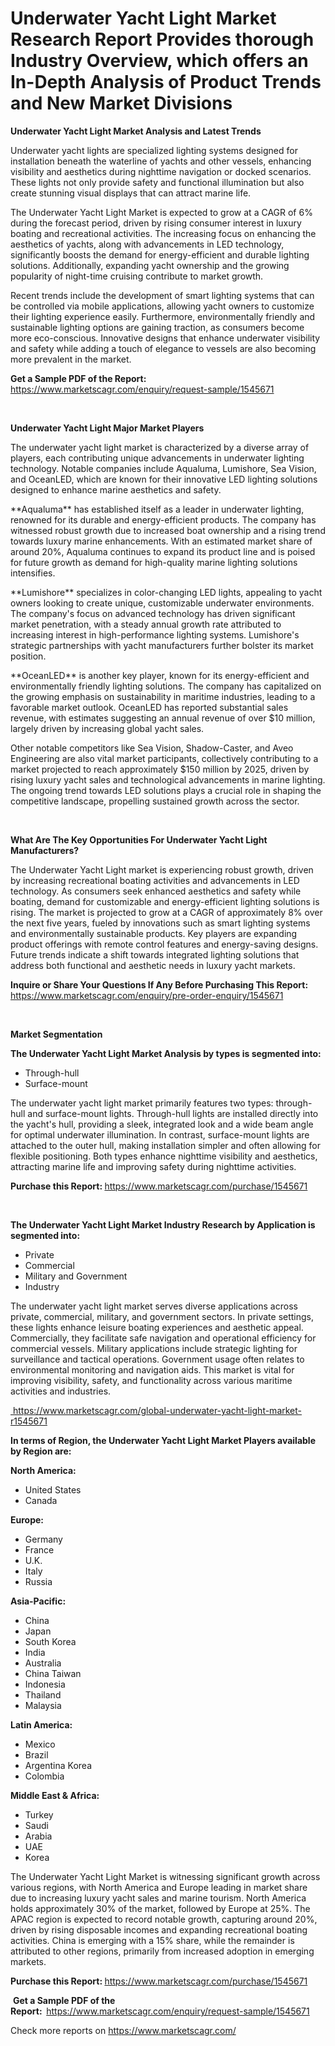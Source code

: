 <p><h1>Underwater Yacht Light Market Research Report Provides thorough Industry Overview, which offers an In-Depth Analysis of Product Trends and New Market Divisions</h1></p><p><strong>Underwater Yacht Light Market Analysis and Latest Trends</strong></p>
<p><p>Underwater yacht lights are specialized lighting systems designed for installation beneath the waterline of yachts and other vessels, enhancing visibility and aesthetics during nighttime navigation or docked scenarios. These lights not only provide safety and functional illumination but also create stunning visual displays that can attract marine life.</p><p>The Underwater Yacht Light Market is expected to grow at a CAGR of 6% during the forecast period, driven by rising consumer interest in luxury boating and recreational activities. The increasing focus on enhancing the aesthetics of yachts, along with advancements in LED technology, significantly boosts the demand for energy-efficient and durable lighting solutions. Additionally, expanding yacht ownership and the growing popularity of night-time cruising contribute to market growth.</p><p>Recent trends include the development of smart lighting systems that can be controlled via mobile applications, allowing yacht owners to customize their lighting experience easily. Furthermore, environmentally friendly and sustainable lighting options are gaining traction, as consumers become more eco-conscious. Innovative designs that enhance underwater visibility and safety while adding a touch of elegance to vessels are also becoming more prevalent in the market.</p></p>
<p><strong>Get a Sample PDF of the Report:&nbsp;</strong> <a href="https://www.marketscagr.com/enquiry/request-sample/1545671?utm_campaign=1902&utm_medium=2&utm_source=Github&utm_content=ia&utm_term=09022025&utm_id=underwater-yacht-light">https://www.marketscagr.com/enquiry/request-sample/1545671</a></p>
<p>&nbsp;</p>
<p><strong>Underwater Yacht Light Major Market Players</strong></p>
<p><p>The underwater yacht light market is characterized by a diverse array of players, each contributing unique advancements in underwater lighting technology. Notable companies include Aqualuma, Lumishore, Sea Vision, and OceanLED, which are known for their innovative LED lighting solutions designed to enhance marine aesthetics and safety.  </p><p>**Aqualuma** has established itself as a leader in underwater lighting, renowned for its durable and energy-efficient products. The company has witnessed robust growth due to increased boat ownership and a rising trend towards luxury marine enhancements. With an estimated market share of around 20%, Aqualuma continues to expand its product line and is poised for future growth as demand for high-quality marine lighting solutions intensifies.</p><p>**Lumishore** specializes in color-changing LED lights, appealing to yacht owners looking to create unique, customizable underwater environments. The company's focus on advanced technology has driven significant market penetration, with a steady annual growth rate attributed to increasing interest in high-performance lighting systems. Lumishore's strategic partnerships with yacht manufacturers further bolster its market position.</p><p>**OceanLED** is another key player, known for its energy-efficient and environmentally friendly lighting solutions. The company has capitalized on the growing emphasis on sustainability in maritime industries, leading to a favorable market outlook. OceanLED has reported substantial sales revenue, with estimates suggesting an annual revenue of over $10 million, largely driven by increasing global yacht sales.</p><p>Other notable competitors like Sea Vision, Shadow-Caster, and Aveo Engineering are also vital market participants, collectively contributing to a market projected to reach approximately $150 million by 2025, driven by rising luxury yacht sales and technological advancements in marine lighting. The ongoing trend towards LED solutions plays a crucial role in shaping the competitive landscape, propelling sustained growth across the sector.</p></p>
<p>&nbsp;</p>
<p><strong>What Are The Key Opportunities For Underwater Yacht Light Manufacturers?</strong></p>
<p><p>The Underwater Yacht Light market is experiencing robust growth, driven by increasing recreational boating activities and advancements in LED technology. As consumers seek enhanced aesthetics and safety while boating, demand for customizable and energy-efficient lighting solutions is rising. The market is projected to grow at a CAGR of approximately 8% over the next five years, fueled by innovations such as smart lighting systems and environmentally sustainable products. Key players are expanding product offerings with remote control features and energy-saving designs. Future trends indicate a shift towards integrated lighting solutions that address both functional and aesthetic needs in luxury yacht markets.</p></p>
<p><strong>Inquire or Share Your Questions If Any Before Purchasing This Report:</strong> <a href="https://www.marketscagr.com/enquiry/pre-order-enquiry/1545671?utm_campaign=1902&utm_medium=2&utm_source=Github&utm_content=ia&utm_term=09022025&utm_id=underwater-yacht-light">https://www.marketscagr.com/enquiry/pre-order-enquiry/1545671</a></p>
<p>&nbsp;</p>
<p><strong>Market Segmentation</strong></p>
<p><strong>The Underwater Yacht Light Market Analysis by types is segmented into:</strong></p>
<p><ul><li>Through-hull</li><li>Surface-mount</li></ul></p>
<p><p>The underwater yacht light market primarily features two types: through-hull and surface-mount lights. Through-hull lights are installed directly into the yacht's hull, providing a sleek, integrated look and a wide beam angle for optimal underwater illumination. In contrast, surface-mount lights are attached to the outer hull, making installation simpler and often allowing for flexible positioning. Both types enhance nighttime visibility and aesthetics, attracting marine life and improving safety during nighttime activities.</p></p>
<p><strong>Purchase this Report:&nbsp;</strong><a href="https://www.marketscagr.com/purchase/1545671?utm_campaign=1902&utm_medium=2&utm_source=Github&utm_content=ia&utm_term=09022025&utm_id=underwater-yacht-light">https://www.marketscagr.com/purchase/1545671</a></p>
<p>&nbsp;</p>
<p><strong>The Underwater Yacht Light Market Industry Research by Application is segmented into:</strong></p>
<p><ul><li>Private</li><li>Commercial</li><li>Military and Government</li><li>Industry</li></ul></p>
<p><p>The underwater yacht light market serves diverse applications across private, commercial, military, and government sectors. In private settings, these lights enhance leisure boating experiences and aesthetic appeal. Commercially, they facilitate safe navigation and operational efficiency for commercial vessels. Military applications include strategic lighting for surveillance and tactical operations. Government usage often relates to environmental monitoring and navigation aids. This market is vital for improving visibility, safety, and functionality across various maritime activities and industries.</p></p>
<p><a href="https://www.marketscagr.com/global-underwater-yacht-light-market-r1545671?utm_campaign=1902&utm_medium=2&utm_source=Github&utm_content=ia&utm_term=09022025&utm_id=underwater-yacht-light">&nbsp;https://www.marketscagr.com/global-underwater-yacht-light-market-r1545671</a></p>
<p><strong>In terms of Region, the Underwater Yacht Light Market Players available by Region are:</strong></p>
<p>
    <p> <strong> North America: </strong>
        <ul>
            <li>United States</li>
            <li>Canada</li>
        </ul>
        </p> 
    <p> <strong> Europe: </strong>
        <ul>
            <li>Germany</li>
            <li>France</li>
            <li>U.K.</li>
            <li>Italy</li>
            <li>Russia</li>
        </ul>
        </p> 
    <p> <strong> Asia-Pacific: </strong>
        <ul>
            <li>China</li>
            <li>Japan</li>
            <li>South Korea</li>
            <li>India</li>
            <li>Australia</li>
            <li>China Taiwan</li>
            <li>Indonesia</li>
            <li>Thailand</li>
            <li>Malaysia</li>
        </ul>
        </p> 
    <p> <strong> Latin America: </strong>
        <ul>
            <li>Mexico</li>
            <li>Brazil</li>
            <li>Argentina Korea</li>
            <li>Colombia</li>
        </ul>
        </p> 
    <p> <strong> Middle East & Africa: </strong>
        <ul>
            <li>Turkey</li>
            <li>Saudi</li>
            <li>Arabia</li>
            <li>UAE</li>
            <li>Korea</li>
        </ul>
    </p>
    </p>
<p><p>The Underwater Yacht Light Market is witnessing significant growth across various regions, with North America and Europe leading in market share due to increasing luxury yacht sales and marine tourism. North America holds approximately 30% of the market, followed by Europe at 25%. The APAC region is expected to record notable growth, capturing around 20%, driven by rising disposable incomes and expanding recreational boating activities. China is emerging with a 15% share, while the remainder is attributed to other regions, primarily from increased adoption in emerging markets.</p></p>
<p><strong>Purchase this Report: </strong><a href="https://www.marketscagr.com/purchase/1545671?utm_campaign=1902&utm_medium=2&utm_source=Github&utm_content=ia&utm_term=09022025&utm_id=underwater-yacht-light">https://www.marketscagr.com/purchase/1545671</a></p>
<p>&nbsp;<strong>Get a Sample PDF of the Report:&nbsp;&nbsp;</strong><a href="https://www.marketscagr.com/enquiry/request-sample/1545671?utm_campaign=1902&utm_medium=2&utm_source=Github&utm_content=ia&utm_term=09022025&utm_id=underwater-yacht-light">https://www.marketscagr.com/enquiry/request-sample/1545671</a></p>
<p><strong></strong></p>
<p>Check more reports on <a href="https://www.marketscagr.com/?utm_campaign=1902&utm_medium=2&utm_source=Github&utm_content=ia&utm_term=09022025&utm_id=underwater-yacht-light">https://www.marketscagr.com/</a></p>